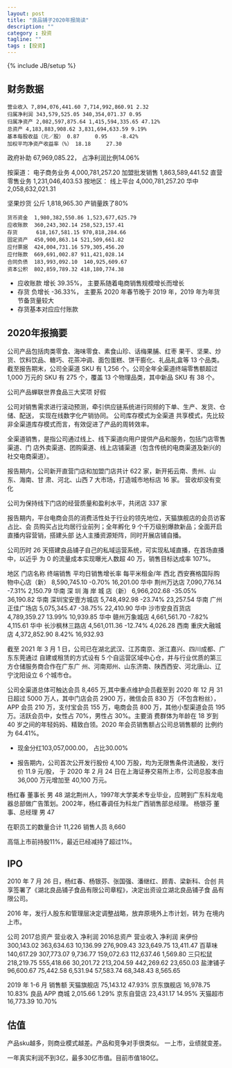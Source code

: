 ```yaml
---
layout: post
title: "良品铺子2020年报简读"
description: ""
category : 投资
tagline: ""
tags : [投资]
---
```

{% include JB/setup %}

## 财务数据

    营业收入 7,894,076,441.60 7,714,992,860.91 2.32
    归属净利润 343,579,525.05 340,354,071.37 0.95
    归属净资产 2,082,597,875.64 1,415,594,335.65 47.12%
    总资产 4,183,883,908.62 3,831,694,633.59 9.19%
    基本每股收益（元／股） 0.87     0.95    -8.42%
    加权平均净资产收益率（%） 18.18     27.30


政府补助 67,969,085.22， 占净利润比例14.06%

按渠道：
    电子商务业务 4,000,781,257.20
    加盟批发销售 1,863,589,441.52
    直营零售业务 1,231,046,403.53
按地区：
    线上平台 4,000,781,257.20
    华中 2,058,632,021.31 

坚果炒货 公斤 1,818,965.30  产销量跌了80%


    货币资金  1,980,382,550.86 1,523,677,625.79
    应收账款  360,243,302.14 258,523,157.41
    存货      618,167,581.15 970,818,284.66
    固定资产  450,900,863.14 521,509,661.82
    应付票据  424,004,731.16 579,305,456.20
    应付账款  669,691,002.87 911,421,028.14
    合同负债  183,993,092.10  140,925,609.67
    资本公积  802,859,789.32 418,180,774.38


* 应收账款 增长 39.35%， 主要系随着电商销售规模增长而增长
* 存货 负增长 -36.33%，  主要系 2020 年春节晚于 2019 年，2019 年为年货节备货量较大
* 存货基本对应应付账款

## 2020年报摘要

公司产品包括肉类零食、海味零食、素食山珍、话梅果脯、红枣
果干、坚果、炒货、饮料饮品、糖巧、花茶冲调、面包蛋糕、饼干膨化、礼品礼盒等 13 个品类。
截至报告期末，公司全渠道 SKU 有 1,256 个。公司全年全渠道终端零售额超过 1,000 万元的 SKU
有 275 个，覆盖 13 个物理品类，其中新品 SKU 有 38 个。

公司产品蝉联世界食品三大奖项
    好假


公司对销售需求进行滚动预测，牵引供应链系统进行同频的下单、生产、发货、仓储、配送，
实现在线数字化产销协同。
公司库存模式为全渠道
共享模式，先比较非全渠道库存模式而言，有效促进了产品的周转效率。

全渠道销售，是指公司通过线上、线下渠道向用户提供产品和服务，包括门店零售渠道、门
店外卖渠道、团购渠道、线上店铺渠道（包含传统的电商渠道及新兴的社交电商渠道）。

报告期内，公司新开直营门店和加盟门店共计 622 家，新开拓云南、贵州、山东、海南、甘
肃、河北、山西 7 大市场，打造城市地标店 16 家。
    营收却没有变化

公司为保持线下门店的经营质量和盈利水平，共闭店 337 家


报告期内，平台电商会员的消费活性处于行业的领先地位，天猫旗舰店的会员访客占比、会
员购买占比均居行业前列；全年孵化 9 个千万级别爆款新品；全面开启直播内容营销，搭建头部
达人主播资源矩阵，同时开展店铺自播。

公司历时 26 天搭建良品铺子自己的私域运营系统，可实现私域直播，在首场直播中，以近乎
为 0 的流量成本实现曝光人数超 40 万，销售目标达成率 107%。



地区 门店名称 终端销售 平均日销售增长率 每平米租金/年
西北 西安赛格国际购物中心店（新） 8,590,745.10 -0.70% 16,201.00
华中 荆州万达店 7,090,776.14 -7.31% 2,150.79
华南 深 圳 海 岸 城 店（新） 6,966,202.68 -35.05% 36,190.82
华南 深圳宝安壹方城店 5,748,492.98 -23.74% 23,257.54
华南 广州正佳广场店 5,075,345.47 -38.75% 22,410.90
华中 沙市安良百货店 4,789,359.27 13.99% 10,939.85
华中 赣州万象城店 4,661,561.70 -7.82% 4,115.61
华中 长沙枫林三路店 4,561,011.36 -12.74% 4,026.28
西南 重庆大融城店 4,372,852.90 8.42% 16,932.93


截至 2021 年 3 月 1 日，公司已在湖北武汉、江苏南京、浙江嘉兴、四川成都、广东东莞通过
自建或租赁的方式设有 5 个自运营区域中心仓，并与行业优质的第三方仓储服务商合作在广东广
州、河南郑州、山东济南、陕西西安、河北唐山、辽宁沈阳设立 6 个城市仓。

公司全渠道总体可触达会员 8,465 万,其中重点维护会员截至到 2020 年 12 月 31 日超过 5000
万人，其中门店会员 2900 万，微信会员 830 万（不包含粉丝），APP 会员 210 万，支付宝会员 155
万，电商会员 800 万，其他小型渠道会员 195 万。活跃会员中，女性占 70%，男性占 30%。主要消
费群体为年龄在 18 岁到 40 岁之间的年轻妈妈、精致白领。2020 年会员销售额占公司总销售额的
比例约为 64.41%。

* 现金分红103,057,000.00， 占比30.00%

* 报告期内，公司首次公开发行股份 4,100 万股，均为无限售条件流通股，发行价 11.9 元/股，
于 2020 年 2 月 24 日在上海证券交易所上市，公司总股本由 36,000 万元增加至 40,100 万元。

杨红春 董事长 男 48  湖北荆州人，1997年大学美术专业毕业，应聘到广东科龙电器总部做广告策划。2002年，杨红春调任为科龙广西销售部总经理。
杨银芬 董事、总经理 男 47

在职员工的数量合计 11,226
销售人员 8,660

高瓴上市前持股11%，最近已经减持了超过1%。

## IPO
2010 年 7 月 26 日，杨红春、杨银芬、张国强、潘继红、顾青、梁新科、合创
共享签署了《湖北良品铺子食品有限公司章程》，决定出资设立湖北良品铺子食
品有限公司。

2016 年，发行人股东和管理层决定调整战略，放弃原境外上市计划，转为
在境内上市。

公司     2017总资产 营业收入 净利润 2016总资产 营业收入 净利润
来伊份 300,143.02 363,634.63 10,136.99 276,909.43 323,649.75 13,411.47
百草味 140,617.29 307,773.07 9,736.77 159,072.63 112,637.46 1,569.80
三只松鼠 218,219.75 555,418.66 30,201.72 213,204.59 442,269.62 23,650.03
盐津铺子 96,600.67 75,442.58 6,531.94 57,583.74 68,348.43 8,565.65

2019 年 1-6 月 销售额
天猫旗舰店 75,143.12 47.93%
京东旗舰店 16,978.75 10.83%
良品 APP 商城 2,015.66 1.29%
京东自营店 23,431.17 14.95%
天猫超市 16,773.39 10.70%


## 估值
产品sku越多，则商业模式越差。产品和竞争对手很类似。
一上市，业绩就变差。

一年真实利润不到3亿，最多30亿市值。目前市值180亿。
